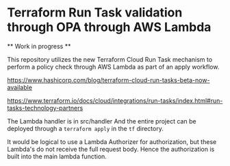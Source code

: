 # Terraform Run Task validation through OPA through AWS Lambda

** Work in progress **

This repository utilizes the new Terraform Cloud Run Task mechanism
to perform a policy check through AWS Lambda as part of an apply
workflow.

https://www.hashicorp.com/blog/terraform-cloud-run-tasks-beta-now-available

https://www.terraform.io/docs/cloud/integrations/run-tasks/index.html#run-tasks-technology-partners

The Lambda handler is in src/handler
And the entire project can be deployed through a `terraform apply` in the `tf` directory.

It would be logical to use a Lambda Authorizer for authorization,
but these Lambda's do not receive the full request body. Hence the
authorization is built into the main lambda function.
